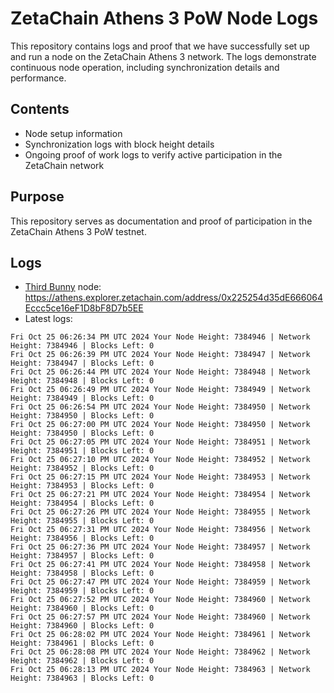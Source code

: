 # ZetaChain Athens 3 PoW Node Logs
This repository contains logs and proof that we have successfully set up and run a node on the ZetaChain Athens 3 network. The logs demonstrate continuous node operation, including synchronization details and performance.

## Contents
- Node setup information
- Synchronization logs with block height details
- Ongoing proof of work logs to verify active participation in the ZetaChain network

## Purpose
This repository serves as documentation and proof of participation in the ZetaChain Athens 3 PoW testnet.

## Logs

- [Third Bunny](https://thirdbunny.xyz/) node: https://athens.explorer.zetachain.com/address/0x225254d35dE666064Eccc5ce16eF1D8bF8D7b5EE
- Latest logs:
```
Fri Oct 25 06:26:34 PM UTC 2024 Your Node Height: 7384946 | Network Height: 7384946 | Blocks Left: 0
Fri Oct 25 06:26:39 PM UTC 2024 Your Node Height: 7384947 | Network Height: 7384947 | Blocks Left: 0
Fri Oct 25 06:26:44 PM UTC 2024 Your Node Height: 7384948 | Network Height: 7384948 | Blocks Left: 0
Fri Oct 25 06:26:49 PM UTC 2024 Your Node Height: 7384949 | Network Height: 7384949 | Blocks Left: 0
Fri Oct 25 06:26:54 PM UTC 2024 Your Node Height: 7384950 | Network Height: 7384950 | Blocks Left: 0
Fri Oct 25 06:27:00 PM UTC 2024 Your Node Height: 7384950 | Network Height: 7384950 | Blocks Left: 0
Fri Oct 25 06:27:05 PM UTC 2024 Your Node Height: 7384951 | Network Height: 7384951 | Blocks Left: 0
Fri Oct 25 06:27:10 PM UTC 2024 Your Node Height: 7384952 | Network Height: 7384952 | Blocks Left: 0
Fri Oct 25 06:27:15 PM UTC 2024 Your Node Height: 7384953 | Network Height: 7384953 | Blocks Left: 0
Fri Oct 25 06:27:21 PM UTC 2024 Your Node Height: 7384954 | Network Height: 7384954 | Blocks Left: 0
Fri Oct 25 06:27:26 PM UTC 2024 Your Node Height: 7384955 | Network Height: 7384955 | Blocks Left: 0
Fri Oct 25 06:27:31 PM UTC 2024 Your Node Height: 7384956 | Network Height: 7384956 | Blocks Left: 0
Fri Oct 25 06:27:36 PM UTC 2024 Your Node Height: 7384957 | Network Height: 7384957 | Blocks Left: 0
Fri Oct 25 06:27:41 PM UTC 2024 Your Node Height: 7384958 | Network Height: 7384958 | Blocks Left: 0
Fri Oct 25 06:27:47 PM UTC 2024 Your Node Height: 7384959 | Network Height: 7384959 | Blocks Left: 0
Fri Oct 25 06:27:52 PM UTC 2024 Your Node Height: 7384960 | Network Height: 7384960 | Blocks Left: 0
Fri Oct 25 06:27:57 PM UTC 2024 Your Node Height: 7384960 | Network Height: 7384960 | Blocks Left: 0
Fri Oct 25 06:28:02 PM UTC 2024 Your Node Height: 7384961 | Network Height: 7384961 | Blocks Left: 0
Fri Oct 25 06:28:08 PM UTC 2024 Your Node Height: 7384962 | Network Height: 7384962 | Blocks Left: 0
Fri Oct 25 06:28:13 PM UTC 2024 Your Node Height: 7384963 | Network Height: 7384963 | Blocks Left: 0
```
